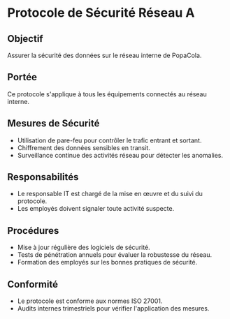 # Protocole de Sécurité Réseau A

## Objectif
Assurer la sécurité des données sur le réseau interne de PopaCola.

## Portée
Ce protocole s'applique à tous les équipements connectés au réseau interne.

## Mesures de Sécurité
- Utilisation de pare-feu pour contrôler le trafic entrant et sortant.
- Chiffrement des données sensibles en transit.
- Surveillance continue des activités réseau pour détecter les anomalies.

## Responsabilités
- Le responsable IT est chargé de la mise en œuvre et du suivi du protocole.
- Les employés doivent signaler toute activité suspecte.

## Procédures
- Mise à jour régulière des logiciels de sécurité.
- Tests de pénétration annuels pour évaluer la robustesse du réseau.
- Formation des employés sur les bonnes pratiques de sécurité.

## Conformité
- Le protocole est conforme aux normes ISO 27001.
- Audits internes trimestriels pour vérifier l'application des mesures.

